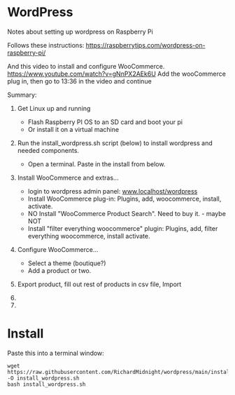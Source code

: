 # WordPress

Notes about setting up wordpress on Raspberry Pi

Follows these instructions:  https://raspberrytips.com/wordpress-on-raspberry-pi/

And this video to install and configure WooCommerce.  https://www.youtube.com/watch?v=gNnPX2AEk6U
Add the wooCommerce plug in, then go to 13:36 in the video and continue

Summary:
1) Get Linux up and running
    - Flash Raspberry PI OS to an SD card and boot your pi
    - Or install it on a virtual machine
    
2) Run the install_wordpress.sh script (below) to install wordpress and needed components.
    - Open a terminal.  Paste in the install from below.

3) Install WooCommerce and extras...
    - login to wordpress admin panel: www.localhost/wordpress
    - Install WooCommerce plug-in:  Plugins, add, woocommerce, install, activate.
    - NO Install "WooCommerce Product Search".  Need to buy it.  - maybe NOT
    - Install "filter everything woocommerce" plugin:  Plugins, add, filter everything woocommerce, install activate.

6) Configure WooCommerce...
    - Select a theme (boutique?)
    - Add a product or two. 
    
8) Export product, fill out rest of products in csv file, Import
9)
11) 


# Install

Paste this into a terminal window:

    
    wget https://raw.githubusercontent.com/RichardMidnight/wordpress/main/install_wordpress.sh -O install_wordpress.sh
    bash install_wordpress.sh
 
